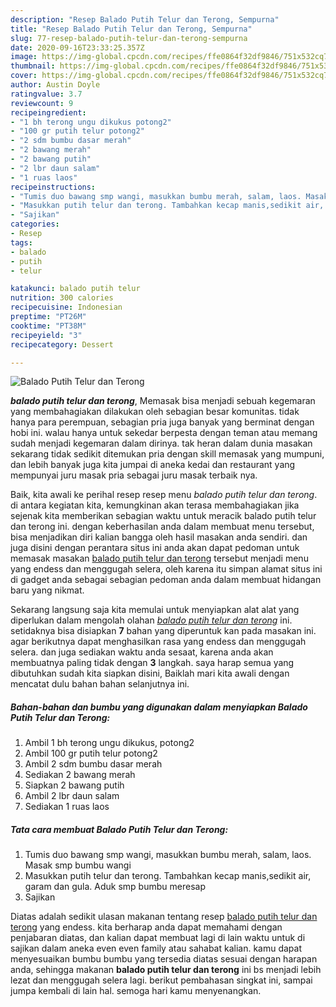 ```yaml
---
description: "Resep Balado Putih Telur dan Terong, Sempurna"
title: "Resep Balado Putih Telur dan Terong, Sempurna"
slug: 77-resep-balado-putih-telur-dan-terong-sempurna
date: 2020-09-16T23:33:25.357Z
image: https://img-global.cpcdn.com/recipes/ffe0864f32df9846/751x532cq70/balado-putih-telur-dan-terong-foto-resep-utama.jpg
thumbnail: https://img-global.cpcdn.com/recipes/ffe0864f32df9846/751x532cq70/balado-putih-telur-dan-terong-foto-resep-utama.jpg
cover: https://img-global.cpcdn.com/recipes/ffe0864f32df9846/751x532cq70/balado-putih-telur-dan-terong-foto-resep-utama.jpg
author: Austin Doyle
ratingvalue: 3.7
reviewcount: 9
recipeingredient:
- "1 bh terong ungu dikukus potong2"
- "100 gr putih telur potong2"
- "2 sdm bumbu dasar merah"
- "2 bawang merah"
- "2 bawang putih"
- "2 lbr daun salam"
- "1 ruas laos"
recipeinstructions:
- "Tumis duo bawang smp wangi, masukkan bumbu merah, salam, laos. Masak smp bumbu wangi"
- "Masukkan putih telur dan terong. Tambahkan kecap manis,sedikit air, garam dan gula. Aduk smp bumbu meresap"
- "Sajikan"
categories:
- Resep
tags:
- balado
- putih
- telur

katakunci: balado putih telur 
nutrition: 300 calories
recipecuisine: Indonesian
preptime: "PT26M"
cooktime: "PT38M"
recipeyield: "3"
recipecategory: Dessert

---
```



![Balado Putih Telur dan Terong](https://img-global.cpcdn.com/recipes/ffe0864f32df9846/751x532cq70/balado-putih-telur-dan-terong-foto-resep-utama.jpg)

<b><i>balado putih telur dan terong</i></b>, Memasak bisa menjadi sebuah kegemaran yang membahagiakan dilakukan oleh sebagian besar komunitas. tidak hanya para perempuan, sebagian pria juga banyak yang berminat dengan hobi ini. walau hanya untuk sekedar berpesta dengan teman atau memang sudah menjadi kegemaran dalam dirinya. tak heran dalam dunia masakan sekarang tidak sedikit ditemukan pria dengan skill memasak yang mumpuni, dan lebih banyak juga kita jumpai di aneka kedai dan restaurant yang mempunyai juru masak pria sebagai juru masak terbaik nya.

Baik, kita awali ke perihal resep resep menu <i>balado putih telur dan terong</i>. di antara kegiatan kita, kemungkinan akan terasa membahagiakan jika sejenak kita memberikan sebagian waktu untuk meracik balado putih telur dan terong ini. dengan keberhasilan anda dalam membuat menu tersebut, bisa menjadikan diri kalian bangga oleh hasil masakan anda sendiri. dan juga disini dengan perantara situs ini anda akan dapat pedoman untuk memasak masakan <u>balado putih telur dan terong</u> tersebut menjadi menu yang endess dan menggugah selera, oleh karena itu simpan alamat situs ini di gadget anda sebagai sebagian pedoman anda dalam membuat hidangan baru yang nikmat.




Sekarang langsung saja kita memulai untuk menyiapkan alat alat yang diperlukan dalam mengolah olahan <u><i>balado putih telur dan terong</i></u> ini. setidaknya bisa disiapkan <b>7</b> bahan yang diperuntuk kan pada masakan ini. agar berikutnya dapat menghasilkan rasa yang endess dan menggugah selera. dan juga sediakan waktu anda sesaat, karena anda akan membuatnya paling tidak dengan <b>3</b> langkah. saya harap semua yang dibutuhkan sudah kita siapkan disini, Baiklah mari kita awali dengan mencatat dulu bahan bahan selanjutnya ini.

<!--inarticleads1-->

##### Bahan-bahan dan bumbu yang digunakan dalam menyiapkan Balado Putih Telur dan Terong:

1. Ambil 1 bh terong ungu dikukus, potong2
1. Ambil 100 gr putih telur potong2
1. Ambil 2 sdm bumbu dasar merah
1. Sediakan 2 bawang merah
1. Siapkan 2 bawang putih
1. Ambil 2 lbr daun salam
1. Sediakan 1 ruas laos




<!--inarticleads2-->

##### Tata cara membuat Balado Putih Telur dan Terong:

1. Tumis duo bawang smp wangi, masukkan bumbu merah, salam, laos. Masak smp bumbu wangi
1. Masukkan putih telur dan terong. Tambahkan kecap manis,sedikit air, garam dan gula. Aduk smp bumbu meresap
1. Sajikan




Diatas adalah sedikit ulasan makanan tentang resep <u>balado putih telur dan terong</u> yang endess. kita berharap anda dapat memahami dengan penjabaran diatas, dan kalian dapat membuat lagi di lain waktu untuk di sajikan dalam aneka even even family atau sahabat kalian. kamu dapat menyesuaikan bumbu bumbu yang tersedia diatas sesuai dengan harapan anda, sehingga makanan <b>balado putih telur dan terong</b> ini bs menjadi lebih lezat dan menggugah selera lagi. berikut pembahasan singkat ini, sampai jumpa kembali di lain hal. semoga hari kamu menyenangkan.

